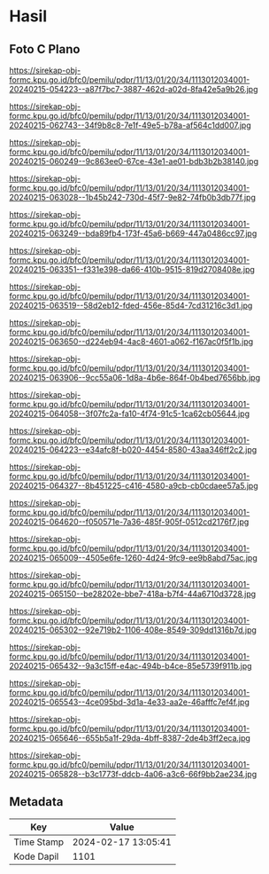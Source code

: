 # Hasil

## Foto C Plano

https://sirekap-obj-formc.kpu.go.id/bfc0/pemilu/pdpr/11/13/01/20/34/1113012034001-20240215-054223--a87f7bc7-3887-462d-a02d-8fa42e5a9b26.jpg

https://sirekap-obj-formc.kpu.go.id/bfc0/pemilu/pdpr/11/13/01/20/34/1113012034001-20240215-062743--34f9b8c8-7e1f-49e5-b78a-af564c1dd007.jpg

https://sirekap-obj-formc.kpu.go.id/bfc0/pemilu/pdpr/11/13/01/20/34/1113012034001-20240215-060249--9c863ee0-67ce-43e1-ae01-bdb3b2b38140.jpg

https://sirekap-obj-formc.kpu.go.id/bfc0/pemilu/pdpr/11/13/01/20/34/1113012034001-20240215-063028--1b45b242-730d-45f7-9e82-74fb0b3db77f.jpg

https://sirekap-obj-formc.kpu.go.id/bfc0/pemilu/pdpr/11/13/01/20/34/1113012034001-20240215-063249--bda89fb4-173f-45a6-b669-447a0486cc97.jpg

https://sirekap-obj-formc.kpu.go.id/bfc0/pemilu/pdpr/11/13/01/20/34/1113012034001-20240215-063351--f331e398-da66-410b-9515-819d2708408e.jpg

https://sirekap-obj-formc.kpu.go.id/bfc0/pemilu/pdpr/11/13/01/20/34/1113012034001-20240215-063519--58d2eb12-fded-456e-85d4-7cd31216c3d1.jpg

https://sirekap-obj-formc.kpu.go.id/bfc0/pemilu/pdpr/11/13/01/20/34/1113012034001-20240215-063650--d224eb94-4ac8-4601-a062-f167ac0f5f1b.jpg

https://sirekap-obj-formc.kpu.go.id/bfc0/pemilu/pdpr/11/13/01/20/34/1113012034001-20240215-063906--9cc55a06-1d8a-4b6e-864f-0b4bed7656bb.jpg

https://sirekap-obj-formc.kpu.go.id/bfc0/pemilu/pdpr/11/13/01/20/34/1113012034001-20240215-064058--3f07fc2a-fa10-4f74-91c5-1ca62cb05644.jpg

https://sirekap-obj-formc.kpu.go.id/bfc0/pemilu/pdpr/11/13/01/20/34/1113012034001-20240215-064223--e34afc8f-b020-4454-8580-43aa346ff2c2.jpg

https://sirekap-obj-formc.kpu.go.id/bfc0/pemilu/pdpr/11/13/01/20/34/1113012034001-20240215-064327--8b451225-c416-4580-a9cb-cb0cdaee57a5.jpg

https://sirekap-obj-formc.kpu.go.id/bfc0/pemilu/pdpr/11/13/01/20/34/1113012034001-20240215-064620--f050571e-7a36-485f-905f-0512cd2176f7.jpg

https://sirekap-obj-formc.kpu.go.id/bfc0/pemilu/pdpr/11/13/01/20/34/1113012034001-20240215-065009--4505e6fe-1260-4d24-9fc9-ee9b8abd75ac.jpg

https://sirekap-obj-formc.kpu.go.id/bfc0/pemilu/pdpr/11/13/01/20/34/1113012034001-20240215-065150--be28202e-bbe7-418a-b7f4-44a6710d3728.jpg

https://sirekap-obj-formc.kpu.go.id/bfc0/pemilu/pdpr/11/13/01/20/34/1113012034001-20240215-065302--92e719b2-1106-408e-8549-309dd1316b7d.jpg

https://sirekap-obj-formc.kpu.go.id/bfc0/pemilu/pdpr/11/13/01/20/34/1113012034001-20240215-065432--9a3c15ff-e4ac-494b-b4ce-85e5739f911b.jpg

https://sirekap-obj-formc.kpu.go.id/bfc0/pemilu/pdpr/11/13/01/20/34/1113012034001-20240215-065543--4ce095bd-3d1a-4e33-aa2e-46afffc7ef4f.jpg

https://sirekap-obj-formc.kpu.go.id/bfc0/pemilu/pdpr/11/13/01/20/34/1113012034001-20240215-065646--655b5a1f-29da-4bff-8387-2de4b3ff2eca.jpg

https://sirekap-obj-formc.kpu.go.id/bfc0/pemilu/pdpr/11/13/01/20/34/1113012034001-20240215-065828--b3c1773f-ddcb-4a06-a3c6-66f9bb2ae234.jpg


## Metadata

| Key        | Value               |
| ---------- | ------------------- |
| Time Stamp | 2024-02-17 13:05:41 |
| Kode Dapil | 1101                |



